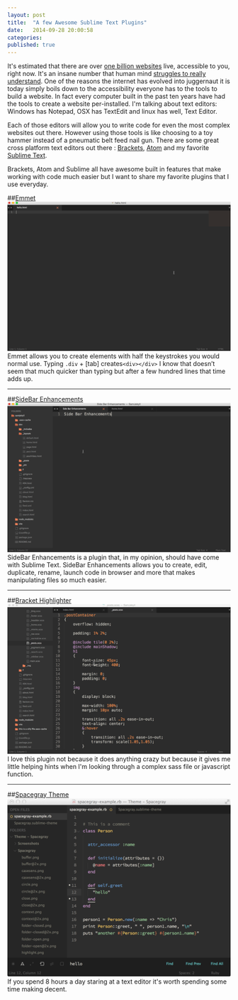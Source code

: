 ```yaml
---
layout: post
title:  "A few Awesome Sublime Text Plugins"
date:   2014-09-28 20:00:58
categories: 
published: true
---
```


It's estimated that there are over [one billion websites](http://www.internetlivestats.com/total-number-of-websites/) live, accessible to you, right now. It's an insane number that human mind [struggles to really understand](http://spacecollective.org/TheUndying/5970/Big-numbers-and-the-human-mind). One of the reasons the internet has evolved into juggernaut it is today simply boils down to the accessibility everyone has to the tools to build a website.  In fact every computer built in the past ten years have had the tools to create a website per-installed.  I'm talking about text editors: Windows has Notepad, OSX has TextEdit and linux has well, Text Editor.  

Each of those editors will allow you to write code for even the most complex websites out there.  However using those tools is like choosing to a toy hammer instead of a pneumatic belt feed nail gun.  There are some great cross platform text editors out there : [Brackets](http://brackets.io/), [Atom](https://atom.io/) and my favorite [Sublime Text](http://www.sublimetext.com/).

Brackets, Atom and Sublime all have awesome built in features that make working with code much easier but I want to share my favorite plugins that I use everyday. 


##[Emmet](http://emmet.io/)
![Emmet](/F/img/sublime/emmet.gif)
Emmet allows you to create elements with half the keystrokes you would normal use.  Typing ```.div``` + [tab] creates```<div></div>``` I know that doesn’t seem that much quicker than typing but after a few hundred lines that time adds up.

-----

##[SideBar Enhancements](https://github.com/titoBouzout/SideBarEnhancements)
![Sidemenu](/F/img/sublime/sidemenu.gif)
SideBar Enhancements is a plugin that, in my opinion, should have come with Sublime Text.  SideBar Enhancements allows you to create, edit, duplicate, rename, launch code in browser and more that makes manipulating files so much easier.

-----

##[Bracket Highlighter](https://github.com/facelessuser/BracketHighlighter)
![Brackets](/F/img/sublime/bracket.gif)
I love this plugin not because it does anything crazy but because it gives me little helping hints when I'm looking through a complex sass file or javascript function. 

-----

##[Spacegray Theme](https://sublime.wbond.net/packages/Theme%20-%20Spacegray)
![spacegray theme](/F/img/sublime/spacegray-eighties.png)
If you spend 8 hours a day staring at a text editor it's worth spending some time making decent. 